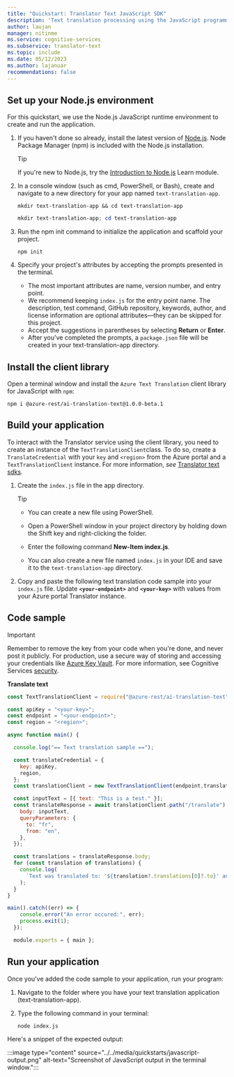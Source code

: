 ```yaml
---
title: "Quickstart: Translator Text JavaScript SDK"
description: 'Text translation processing using the JavaScript programming language'
author: laujan
manager: nitinme
ms.service: cognitive-services
ms.subservice: translator-text
ms.topic: include
ms.date: 05/12/2023
ms.author: lajanuar
recommendations: false
---
```


<!-- markdownlint-disable MD051 -->
<!-- markdownlint-disable MD036 -->

## Set up your Node.js environment

For this quickstart, we use the Node.js JavaScript runtime environment to create and run the application.

1. If you haven't done so already, install the latest version of [Node.js](https://nodejs.org/en/download/). Node Package Manager (npm) is included with the Node.js installation.

    > [!TIP]
    > If you're new to Node.js, try the [Introduction to Node.js](/training/modules/intro-to-nodejs/) Learn module.

1. In a console window (such as cmd, PowerShell, or Bash), create and navigate to a new directory for your app named `text-translation-app`.

    ```console
    mkdir text-translation-app && cd text-translation-app
    ```

   ```powershell
   mkdir text-translation-app; cd text-translation-app
   ```

1. Run the npm init command to initialize the application and scaffold your project.

    ```console
    npm init
    ```

1. Specify your project's attributes by accepting the prompts presented in the terminal.

    * The most important attributes are name, version number, and entry point.
    * We recommend keeping `index.js` for the entry point name. The description, test command, GitHub repository, keywords, author, and license information are optional attributes—they can be skipped for this project.
    * Accept the suggestions in parentheses by selecting **Return** or **Enter**.
    * After you've completed the prompts, a `package.json` file will be created in your text-translation-app directory.

## Install the client library

Open a terminal window and install the `Azure Text Translation` client library for JavaScript with `npm`:

```console
npm i @azure-rest/ai-translation-text@1.0.0-beta.1
```

## Build your application

To interact with the Translator service using the client library, you need to create an instance of the `TextTranslationClient`class. To do so, create a `TranslateCredential` with your `key` and `<region>` from the Azure portal and a `TextTranslationClient`  instance. For more information, *see* [Translator text sdks](../../text-sdk-overview.md#3-authenticate-the-client).

1. Create the `index.js` file in the app directory.

    > [!TIP]
    >
    > * You can create a new file using PowerShell.
    > * Open a PowerShell window in your project directory by holding down the Shift key and right-clicking the folder.
    > * Enter the following command **New-Item index.js**.
    >
    > * You can also create a new file named `index.js` in your IDE and save it to the `text-translation-app` directory.

1. Copy and paste the following text translation code sample into your `index.js` file. Update **`<your-endpoint>`** and **`<your-key>`** with values from your Azure portal Translator instance.

## Code sample

> [!IMPORTANT]
> Remember to remove the key from your code when you're done, and never post it publicly. For production, use a secure way of storing and accessing your credentials like [Azure Key Vault](../../../../key-vault/general/overview.md). For more information, see Cognitive Services [security](../../../../cognitive-services/security-features.md).

**Translate text**

```javascript
const TextTranslationClient = require("@azure-rest/ai-translation-text").default

const apiKey = "<your-key>";
const endpoint = "<your-endpoint>";
const region = "<region>";

async function main() {

  console.log("== Text translation sample ==");

  const translateCredential = {
    key: apiKey,
    region,
  };
  const translationClient = new TextTranslationClient(endpoint,translateCredential);

  const inputText = [{ text: "This is a test." }];
  const translateResponse = await translationClient.path("/translate").post({
    body: inputText,
    queryParameters: {
      to: "fr",
      from: "en",
    },
  });

  const translations = translateResponse.body;
  for (const translation of translations) {
    console.log(
      `Text was translated to: '${translation?.translations[0]?.to}' and the result is: '${translation?.translations[0]?.text}'.`
    );
  }
}

main().catch((err) => {
    console.error("An error occured:", err);
    process.exit(1);
  });

  module.exports = { main };
```

## Run your application

Once you've added the code sample to your application, run your program:

1. Navigate to the folder where you have your text translation application (text-translation-app).

1. Type the following command in your terminal:

    ```console
    node index.js
    ```

Here's a snippet of the expected output:

  :::image type="content" source="../../media/quickstarts/javascript-output.png" alt-text="Screenshot of JavaScript output in the terminal window.":::
